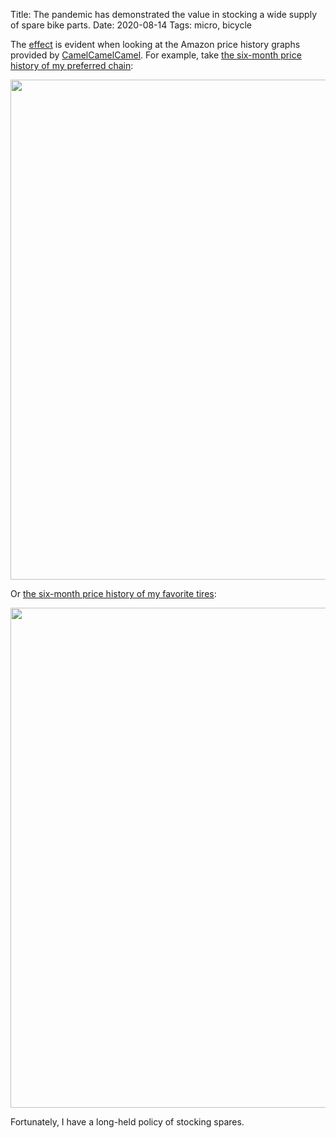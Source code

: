 Title: The pandemic has demonstrated the value in stocking a wide supply of spare bike parts.
Date: 2020-08-14
Tags: micro, bicycle

The [effect](https://apnews.com/39b3691b8e1ea3d74d1280a75e451a36) is evident when looking at the Amazon price history graphs provided by [CamelCamelCamel](https://camelcamelcamel.com/). For example, take [the six-month price history of my preferred chain](https://camelcamelcamel.com/product/B001AYOP9M):

<a href="https://camelcamelcamel.com/product/B001AYOP9M"><img src="media/images/camelcamelcamel-20200214_20200814-chain.png" width="800"></a>

Or [the six-month price history of my favorite tires](https://camelcamelcamel.com/product/B017YXN8C2):

<a href="https://camelcamelcamel.com/product/B017YXN8C2"><img src="media/images/camelcamelcamel-20200214_20200814-tires.png" width="800"></a>

Fortunately, I have a long-held policy of stocking spares.
